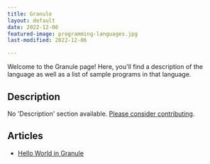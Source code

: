 ```yaml
---
title: Granule
layout: default
date: 2022-12-06
featured-image: programming-languages.jpg
last-modified: 2022-12-06

---
```


Welcome to the Granule page! Here, you'll find a description of the language as well as a list of sample programs in that language.

## Description

No 'Description' section available. [Please consider contributing](https://github.com/TheRenegadeCoder/sample-programs-website).

## Articles

- [Hello World in Granule](https://sampleprograms.io/projects/hello-world/granule)
